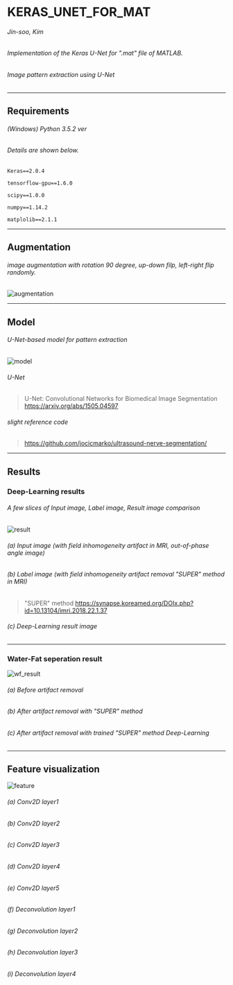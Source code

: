 # KERAS_UNET_FOR_MAT

###### Jin-soo, Kim

###### Implementation of the Keras U-Net for ".mat" file of MATLAB.

###### Image pattern extraction using U-Net 

- - -
## Requirements

###### (Windows) Python 3.5.2 ver

###### Details are shown below.

~~~
Keras==2.0.4

tensorflow-gpu==1.6.0

scipy==1.0.0

numpy==1.14.2

matplolib==2.1.1

~~~

- - -
## Augmentation

###### image augmentation with rotation 90 degree, up-down filp, left-right flip randomly.

![augmentation]( ./images/augmentation.png)

- - -
## Model

###### U-Net-based model for pattern extraction

![model]( ./images/model.png)

###### U-Net
> U-Net: Convolutional Networks for Biomedical Image Segmentation   <U-net/> <https://arxiv.org/abs/1505.04597>
###### slight reference code
> https://github.com/jocicmarko/ultrasound-nerve-segmentation/

- - -
## Results
### Deep-Learning results
###### A few slices of Input image, Label image, Result image comparison

![result]( ./images/result.png)

###### (a) Input image (with field inhomogeneity artifact in MRI, out-of-phase angle image)
###### (b) Label image (with field inhomogeneity artifact removal "SUPER" method in MRI) 
> "SUPER" method <SUPER-method/> https://synapse.koreamed.org/DOIx.php?id=10.13104/imri.2018.22.1.37
###### (c) Deep-Learning result image

- - -
### Water-Fat seperation result

![wf_result](./images/wf_result.png)

###### (a) Before artifact removal
###### (b) After artifact removal with "SUPER" method
###### (c) After artifact removal with trained "SUPER" method Deep-Learning

- - -
## Feature visualization

![feature](./images/feature.png)

###### (a) Conv2D layer1
###### (b) Conv2D layer2
###### (c) Conv2D layer3
###### (d) Conv2D layer4
###### (e) Conv2D layer5
###### (f) Deconvolution layer1
###### (g) Deconvolution layer2
###### (h) Deconvolution layer3
###### (i) Deconvolution layer4
